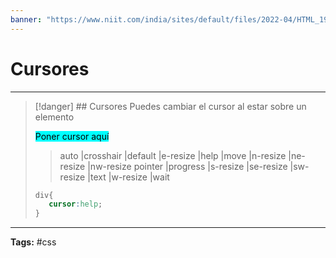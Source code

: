```yaml
---
banner: "https://www.niit.com/india/sites/default/files/2022-04/HTML_1920x565px.jpg"
---
```


# Cursores
<hr> 

> [!danger] ## Cursores
> Puedes cambiar el cursor al estar sobre un elemento
> 
> <span style="cursor:crosshair; background-color:cyan;color:black;">Poner cursor aquí</span><br>
> 
> >auto  |crosshair  |default  |e-resize  |help  |move  |n-resize  |ne-resize  |nw-resize 
> >pointer  |progress  |s-resize  |se-resize  |sw-resize  |text  |w-resize  |wait
> 
> ```css
> div{
> 	 cursor:help;
> }
> ```
<hr>
<b>Tags:</b> #css 